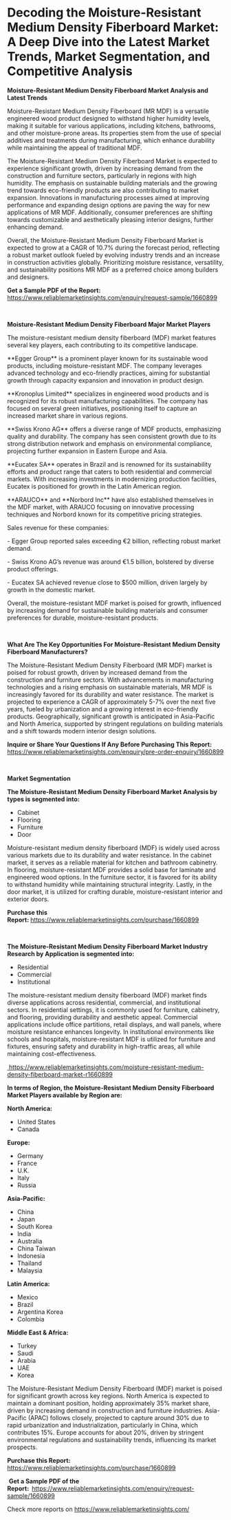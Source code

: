<p><h1>Decoding the Moisture-Resistant Medium Density Fiberboard Market: A Deep Dive into the Latest Market Trends, Market Segmentation, and Competitive Analysis</h1></p><p><strong>Moisture-Resistant Medium Density Fiberboard Market Analysis and Latest Trends</strong></p>
<p><p>Moisture-Resistant Medium Density Fiberboard (MR MDF) is a versatile engineered wood product designed to withstand higher humidity levels, making it suitable for various applications, including kitchens, bathrooms, and other moisture-prone areas. Its properties stem from the use of special additives and treatments during manufacturing, which enhance durability while maintaining the appeal of traditional MDF.</p><p>The Moisture-Resistant Medium Density Fiberboard Market is expected to experience significant growth, driven by increasing demand from the construction and furniture sectors, particularly in regions with high humidity. The emphasis on sustainable building materials and the growing trend towards eco-friendly products are also contributing to market expansion. Innovations in manufacturing processes aimed at improving performance and expanding design options are paving the way for new applications of MR MDF. Additionally, consumer preferences are shifting towards customizable and aesthetically pleasing interior designs, further enhancing demand.</p><p>Overall, the Moisture-Resistant Medium Density Fiberboard Market is expected to grow at a CAGR of 10.7% during the forecast period, reflecting a robust market outlook fueled by evolving industry trends and an increase in construction activities globally. Prioritizing moisture resistance, versatility, and sustainability positions MR MDF as a preferred choice among builders and designers.</p></p>
<p><strong>Get a Sample PDF of the Report:&nbsp;</strong> <a href="https://www.reliablemarketinsights.com/enquiry/request-sample/1660899?utm_campaign=3183&utm_medium=2&utm_source=Github&utm_content=ia&utm_term=29032025&utm_id=moisture-resistant-medium-density-fiberboard">https://www.reliablemarketinsights.com/enquiry/request-sample/1660899</a></p>
<p>&nbsp;</p>
<p><strong>Moisture-Resistant Medium Density Fiberboard Major Market Players</strong></p>
<p><p>The moisture-resistant medium density fiberboard (MDF) market features several key players, each contributing to its competitive landscape. </p><p>**Egger Group** is a prominent player known for its sustainable wood products, including moisture-resistant MDF. The company leverages advanced technology and eco-friendly practices, aiming for substantial growth through capacity expansion and innovation in product design. </p><p>**Kronoplus Limited** specializes in engineered wood products and is recognized for its robust manufacturing capabilities. The company has focused on several green initiatives, positioning itself to capture an increased market share in various regions. </p><p>**Swiss Krono AG** offers a diverse range of MDF products, emphasizing quality and durability. The company has seen consistent growth due to its strong distribution network and emphasis on environmental compliance, projecting further expansion in Eastern Europe and Asia.</p><p>**Eucatex SA** operates in Brazil and is renowned for its sustainability efforts and product range that caters to both residential and commercial markets. With increasing investments in modernizing production facilities, Eucatex is positioned for growth in the Latin American region. </p><p>**ARAUCO** and **Norbord Inc** have also established themselves in the MDF market, with ARAUCO focusing on innovative processing techniques and Norbord known for its competitive pricing strategies. </p><p>Sales revenue for these companies:</p><p>- Egger Group reported sales exceeding €2 billion, reflecting robust market demand.</p><p>- Swiss Krono AG’s revenue was around €1.5 billion, bolstered by diverse product offerings.</p><p>- Eucatex SA achieved revenue close to $500 million, driven largely by growth in the domestic market.</p><p>Overall, the moisture-resistant MDF market is poised for growth, influenced by increasing demand for sustainable building materials and consumer preferences for durable, moisture-resistant products.</p></p>
<p>&nbsp;</p>
<p><strong>What Are The Key Opportunities For Moisture-Resistant Medium Density Fiberboard Manufacturers?</strong></p>
<p><p>The Moisture-Resistant Medium Density Fiberboard (MR MDF) market is poised for robust growth, driven by increased demand from the construction and furniture sectors. With advancements in manufacturing technologies and a rising emphasis on sustainable materials, MR MDF is increasingly favored for its durability and water resistance. The market is projected to experience a CAGR of approximately 5-7% over the next five years, fueled by urbanization and a growing interest in eco-friendly products. Geographically, significant growth is anticipated in Asia-Pacific and North America, supported by stringent regulations on building materials and a shift towards modern interior design solutions.</p></p>
<p><strong>Inquire or Share Your Questions If Any Before Purchasing This Report:</strong> <a href="https://www.reliablemarketinsights.com/enquiry/pre-order-enquiry/1660899?utm_campaign=3183&utm_medium=2&utm_source=Github&utm_content=ia&utm_term=29032025&utm_id=moisture-resistant-medium-density-fiberboard">https://www.reliablemarketinsights.com/enquiry/pre-order-enquiry/1660899</a></p>
<p>&nbsp;</p>
<p><strong>Market Segmentation</strong></p>
<p><strong>The Moisture-Resistant Medium Density Fiberboard Market Analysis by types is segmented into:</strong></p>
<p><ul><li>Cabinet</li><li>Flooring</li><li>Furniture</li><li>Door</li></ul></p>
<p><p>Moisture-resistant medium density fiberboard (MDF) is widely used across various markets due to its durability and water resistance. In the cabinet market, it serves as a reliable material for kitchen and bathroom cabinetry. In flooring, moisture-resistant MDF provides a solid base for laminate and engineered wood options. In the furniture sector, it is favored for its ability to withstand humidity while maintaining structural integrity. Lastly, in the door market, it is utilized for crafting durable, moisture-resistant interior and exterior doors.</p></p>
<p><strong>Purchase this Report:&nbsp;</strong><a href="https://www.reliablemarketinsights.com/purchase/1660899?utm_campaign=3183&utm_medium=2&utm_source=Github&utm_content=ia&utm_term=29032025&utm_id=moisture-resistant-medium-density-fiberboard">https://www.reliablemarketinsights.com/purchase/1660899</a></p>
<p>&nbsp;</p>
<p><strong>The Moisture-Resistant Medium Density Fiberboard Market Industry Research by Application is segmented into:</strong></p>
<p><ul><li>Residential</li><li>Commercial</li><li>Institutional</li></ul></p>
<p><p>The moisture-resistant medium density fiberboard (MDF) market finds diverse applications across residential, commercial, and institutional sectors. In residential settings, it is commonly used for furniture, cabinetry, and flooring, providing durability and aesthetic appeal. Commercial applications include office partitions, retail displays, and wall panels, where moisture resistance enhances longevity. In institutional environments like schools and hospitals, moisture-resistant MDF is utilized for furniture and fixtures, ensuring safety and durability in high-traffic areas, all while maintaining cost-effectiveness.</p></p>
<p><a href="https://www.reliablemarketinsights.com/moisture-resistant-medium-density-fiberboard-market-r1660899?utm_campaign=3183&utm_medium=2&utm_source=Github&utm_content=ia&utm_term=29032025&utm_id=moisture-resistant-medium-density-fiberboard">&nbsp;https://www.reliablemarketinsights.com/moisture-resistant-medium-density-fiberboard-market-r1660899</a></p>
<p><strong>In terms of Region, the Moisture-Resistant Medium Density Fiberboard Market Players available by Region are:</strong></p>
<p>
    <p> <strong> North America: </strong>
        <ul>
            <li>United States</li>
            <li>Canada</li>
        </ul>
        </p> 
    <p> <strong> Europe: </strong>
        <ul>
            <li>Germany</li>
            <li>France</li>
            <li>U.K.</li>
            <li>Italy</li>
            <li>Russia</li>
        </ul>
        </p> 
    <p> <strong> Asia-Pacific: </strong>
        <ul>
            <li>China</li>
            <li>Japan</li>
            <li>South Korea</li>
            <li>India</li>
            <li>Australia</li>
            <li>China Taiwan</li>
            <li>Indonesia</li>
            <li>Thailand</li>
            <li>Malaysia</li>
        </ul>
        </p> 
    <p> <strong> Latin America: </strong>
        <ul>
            <li>Mexico</li>
            <li>Brazil</li>
            <li>Argentina Korea</li>
            <li>Colombia</li>
        </ul>
        </p> 
    <p> <strong> Middle East & Africa: </strong>
        <ul>
            <li>Turkey</li>
            <li>Saudi</li>
            <li>Arabia</li>
            <li>UAE</li>
            <li>Korea</li>
        </ul>
    </p>
    </p>
<p><p>The Moisture-Resistant Medium Density Fiberboard (MDF) market is poised for significant growth across key regions. North America is expected to maintain a dominant position, holding approximately 35% market share, driven by increasing demand in construction and furniture industries. Asia-Pacific (APAC) follows closely, projected to capture around 30% due to rapid urbanization and industrialization, particularly in China, which contributes 15%. Europe accounts for about 20%, driven by stringent environmental regulations and sustainability trends, influencing its market prospects.</p></p>
<p><strong>Purchase this Report: </strong><a href="https://www.reliablemarketinsights.com/purchase/1660899?utm_campaign=3183&utm_medium=2&utm_source=Github&utm_content=ia&utm_term=29032025&utm_id=moisture-resistant-medium-density-fiberboard">https://www.reliablemarketinsights.com/purchase/1660899</a></p>
<p>&nbsp;<strong>Get a Sample PDF of the Report:&nbsp;&nbsp;</strong><a href="https://www.reliablemarketinsights.com/enquiry/request-sample/1660899?utm_campaign=3183&utm_medium=2&utm_source=Github&utm_content=ia&utm_term=29032025&utm_id=moisture-resistant-medium-density-fiberboard">https://www.reliablemarketinsights.com/enquiry/request-sample/1660899</a></p>
<p><strong></strong></p>
<p>Check more reports on <a href="https://www.reliablemarketinsights.com/?utm_campaign=3183&utm_medium=2&utm_source=Github&utm_content=ia&utm_term=29032025&utm_id=moisture-resistant-medium-density-fiberboard">https://www.reliablemarketinsights.com/</a></p>